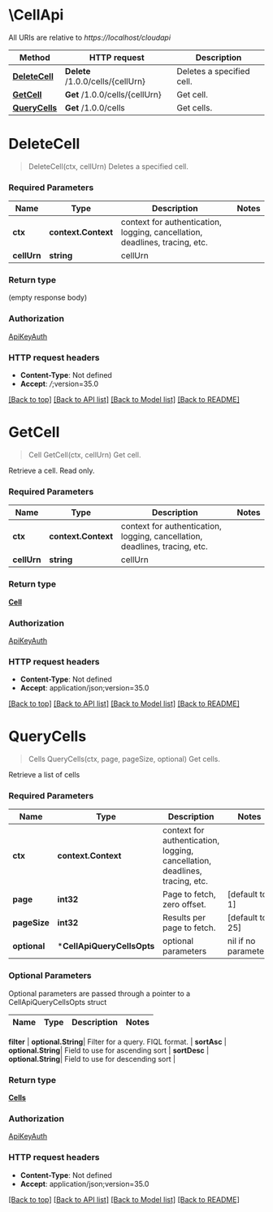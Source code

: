 # \CellApi

All URIs are relative to *https://localhost/cloudapi*

Method | HTTP request | Description
------------- | ------------- | -------------
[**DeleteCell**](CellApi.md#DeleteCell) | **Delete** /1.0.0/cells/{cellUrn} | Deletes a specified cell.
[**GetCell**](CellApi.md#GetCell) | **Get** /1.0.0/cells/{cellUrn} | Get cell.
[**QueryCells**](CellApi.md#QueryCells) | **Get** /1.0.0/cells | Get cells.


# **DeleteCell**
> DeleteCell(ctx, cellUrn)
Deletes a specified cell.

### Required Parameters

Name | Type | Description  | Notes
------------- | ------------- | ------------- | -------------
 **ctx** | **context.Context** | context for authentication, logging, cancellation, deadlines, tracing, etc.
  **cellUrn** | **string**| cellUrn | 

### Return type

 (empty response body)

### Authorization

[ApiKeyAuth](../README.md#ApiKeyAuth)

### HTTP request headers

 - **Content-Type**: Not defined
 - **Accept**: *_/_*;version=35.0

[[Back to top]](#) [[Back to API list]](../README.md#documentation-for-api-endpoints) [[Back to Model list]](../README.md#documentation-for-models) [[Back to README]](../README.md)

# **GetCell**
> Cell GetCell(ctx, cellUrn)
Get cell.

Retrieve a cell. Read only. 

### Required Parameters

Name | Type | Description  | Notes
------------- | ------------- | ------------- | -------------
 **ctx** | **context.Context** | context for authentication, logging, cancellation, deadlines, tracing, etc.
  **cellUrn** | **string**| cellUrn | 

### Return type

[**Cell**](Cell.md)

### Authorization

[ApiKeyAuth](../README.md#ApiKeyAuth)

### HTTP request headers

 - **Content-Type**: Not defined
 - **Accept**: application/json;version=35.0

[[Back to top]](#) [[Back to API list]](../README.md#documentation-for-api-endpoints) [[Back to Model list]](../README.md#documentation-for-models) [[Back to README]](../README.md)

# **QueryCells**
> Cells QueryCells(ctx, page, pageSize, optional)
Get cells.

Retrieve a list of cells 

### Required Parameters

Name | Type | Description  | Notes
------------- | ------------- | ------------- | -------------
 **ctx** | **context.Context** | context for authentication, logging, cancellation, deadlines, tracing, etc.
  **page** | **int32**| Page to fetch, zero offset. | [default to 1]
  **pageSize** | **int32**| Results per page to fetch. | [default to 25]
 **optional** | ***CellApiQueryCellsOpts** | optional parameters | nil if no parameters

### Optional Parameters
Optional parameters are passed through a pointer to a CellApiQueryCellsOpts struct

Name | Type | Description  | Notes
------------- | ------------- | ------------- | -------------


 **filter** | **optional.String**| Filter for a query.  FIQL format. | 
 **sortAsc** | **optional.String**| Field to use for ascending sort | 
 **sortDesc** | **optional.String**| Field to use for descending sort | 

### Return type

[**Cells**](Cells.md)

### Authorization

[ApiKeyAuth](../README.md#ApiKeyAuth)

### HTTP request headers

 - **Content-Type**: Not defined
 - **Accept**: application/json;version=35.0

[[Back to top]](#) [[Back to API list]](../README.md#documentation-for-api-endpoints) [[Back to Model list]](../README.md#documentation-for-models) [[Back to README]](../README.md)

